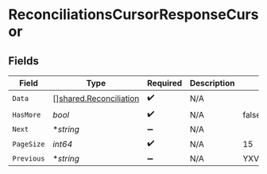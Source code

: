 # ReconciliationsCursorResponseCursor


## Fields

| Field                                                                   | Type                                                                    | Required                                                                | Description                                                             | Example                                                                 |
| ----------------------------------------------------------------------- | ----------------------------------------------------------------------- | ----------------------------------------------------------------------- | ----------------------------------------------------------------------- | ----------------------------------------------------------------------- |
| `Data`                                                                  | [][shared.Reconciliation](../../../pkg/models/shared/reconciliation.md) | :heavy_check_mark:                                                      | N/A                                                                     |                                                                         |
| `HasMore`                                                               | *bool*                                                                  | :heavy_check_mark:                                                      | N/A                                                                     | false                                                                   |
| `Next`                                                                  | **string*                                                               | :heavy_minus_sign:                                                      | N/A                                                                     |                                                                         |
| `PageSize`                                                              | *int64*                                                                 | :heavy_check_mark:                                                      | N/A                                                                     | 15                                                                      |
| `Previous`                                                              | **string*                                                               | :heavy_minus_sign:                                                      | N/A                                                                     | YXVsdCBhbmQgYSBtYXhpbXVtIG1heF9yZXN1bHRzLol=                            |